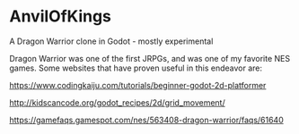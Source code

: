 # AnvilOfKings
A Dragon Warrior clone in Godot - mostly experimental

Dragon Warrior was one of the first JRPGs, and was one of my favorite NES games. Some websites that have proven useful in this endeavor are:

https://www.codingkaiju.com/tutorials/beginner-godot-2d-platformer

http://kidscancode.org/godot_recipes/2d/grid_movement/

https://gamefaqs.gamespot.com/nes/563408-dragon-warrior/faqs/61640
